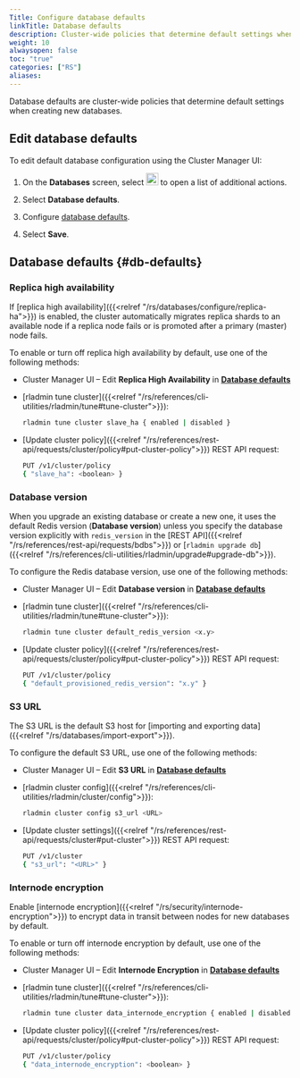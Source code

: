 ```yaml
---
Title: Configure database defaults
linkTitle: Database defaults
description: Cluster-wide policies that determine default settings when creating new databases.
weight: 10
alwaysopen: false
toc: "true"
categories: ["RS"]
aliases: 
---
```


Database defaults are cluster-wide policies that determine default settings when creating new databases.

## Edit database defaults

To edit default database configuration using the Cluster Manager UI:

1. On the **Databases** screen, select <img src="/images/rs/buttons/button-toggle-actions-vertical.png#no-click" alt="Toggle actions button" width="22px"> to open a list of additional actions.

1. Select **Database defaults**.

1. Configure [database defaults](#db-defaults).

1. Select **Save**.

## Database defaults {#db-defaults}

### Replica high availability

If [replica high availability]({{<relref "/rs/databases/configure/replica-ha">}}) is enabled, the cluster automatically migrates replica shards to an available node if a replica node fails or is promoted after a primary (master) node fails.

To enable or turn off replica high availability by default, use one of the following methods:

- Cluster Manager UI – Edit **Replica High Availability** in [**Database defaults**](#edit-database-defaults)

- [rladmin tune cluster]({{<relref "/rs/references/cli-utilities/rladmin/tune#tune-cluster">}}): 
    
    ```sh
    rladmin tune cluster slave_ha { enabled | disabled }
    ```

- [Update cluster policy]({{<relref "/rs/references/rest-api/requests/cluster/policy#put-cluster-policy">}}) REST API request:

    ```sh
    PUT /v1/cluster/policy 
    { "slave_ha": <boolean> }
    ```

### Database version

When you upgrade an existing database or create a new one, it uses the default Redis version (**Database version**) unless you specify the database version explicitly with `redis_version` in the [REST API]({{<relref "/rs/references/rest-api/requests/bdbs">}}) or [`rladmin upgrade db`]({{<relref "/rs/references/cli-utilities/rladmin/upgrade#upgrade-db">}}).

To configure the Redis database version, use one of the following methods:

- Cluster Manager UI – Edit **Database version** in [**Database defaults**](#edit-database-defaults)


- [rladmin tune cluster]({{<relref "/rs/references/cli-utilities/rladmin/tune#tune-cluster">}}): 
    
    ```sh
    rladmin tune cluster default_redis_version <x.y>
    ```

- [Update cluster policy]({{<relref "/rs/references/rest-api/requests/cluster/policy#put-cluster-policy">}}) REST API request:

    ```sh
    PUT /v1/cluster/policy 
    { "default_provisioned_redis_version": "x.y" }
    ```

### S3 URL

The S3 URL is the default S3 host for [importing and exporting data]({{<relref "/rs/databases/import-export">}}).

To configure the default S3 URL, use one of the following methods:

- Cluster Manager UI – Edit **S3 URL** in [**Database defaults**](#edit-database-defaults)

- [rladmin cluster config]({{<relref "/rs/references/cli-utilities/rladmin/cluster/config">}}): 
    
    ```sh
    rladmin cluster config s3_url <URL>
    ```

- [Update cluster settings]({{<relref "/rs/references/rest-api/requests/cluster#put-cluster">}}) REST API request:

    ```sh
    PUT /v1/cluster
    { "s3_url": "<URL>" }
    ```

### Internode encryption

Enable [internode encryption]({{<relref "/rs/security/internode-encryption">}}) to encrypt data in transit between nodes for new databases by default.

To enable or turn off internode encryption by default, use one of the following methods:

- Cluster Manager UI – Edit **Internode Encryption** in [**Database defaults**](#edit-database-defaults)

- [rladmin tune cluster]({{<relref "/rs/references/cli-utilities/rladmin/tune#tune-cluster">}}): 
    
    ```sh
    rladmin tune cluster data_internode_encryption { enabled | disabled }
    ```

- [Update cluster policy]({{<relref "/rs/references/rest-api/requests/cluster/policy#put-cluster-policy">}}) REST API request:

    ```sh
    PUT /v1/cluster/policy 
    { "data_internode_encryption": <boolean> }
    ```
